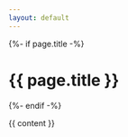 ```yaml
---
layout: default
---
```


{%- if page.title -%}
    <h1 class="page-heading">{{ page.title }}</h1>
{%- endif -%}

{{ content }}